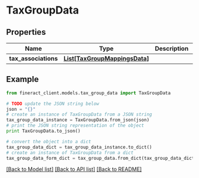# TaxGroupData


## Properties

Name | Type | Description | Notes
------------ | ------------- | ------------- | -------------
**tax_associations** | [**List[TaxGroupMappingsData]**](TaxGroupMappingsData.md) |  | [optional] 

## Example

```python
from fineract_client.models.tax_group_data import TaxGroupData

# TODO update the JSON string below
json = "{}"
# create an instance of TaxGroupData from a JSON string
tax_group_data_instance = TaxGroupData.from_json(json)
# print the JSON string representation of the object
print TaxGroupData.to_json()

# convert the object into a dict
tax_group_data_dict = tax_group_data_instance.to_dict()
# create an instance of TaxGroupData from a dict
tax_group_data_form_dict = tax_group_data.from_dict(tax_group_data_dict)
```
[[Back to Model list]](../README.md#documentation-for-models) [[Back to API list]](../README.md#documentation-for-api-endpoints) [[Back to README]](../README.md)


